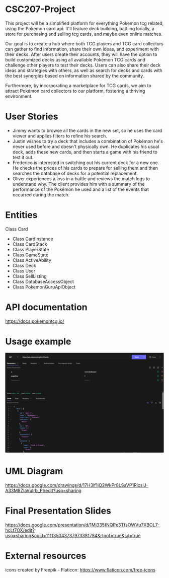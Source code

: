 # CSC207-Project
This project will be a simplified platform for everything Pokemon tcg related, using the Pokemon card api. It'll feature deck building, battling locally, a store for purchasing and selling tcg cards, and maybe even online matches.

Our goal is to create a hub where both TCG players and TCG card collectors can gather to find information, share their own ideas, and experiment with their decks. After users create their accounts, they will have the option to build customized decks using all available Pokémon TCG cards and challenge other players to test their decks. Users can also share their deck ideas and strategies with others, as well as search for decks and cards with the best synergies based on information shared by the community.

Furthermore, by incorporating a marketplace for TCG cards, we aim to attract Pokémon card collectors to our platform, fostering a thriving environment.

# User Stories
- Jimmy wants to browse all the cards in the new set, so he uses the card viewer and applies filters to refine his search.
- Justin wishes to try a deck that includes a combination of Pokémon he's never used before and doesn't physically own. He duplicates his usual deck, adds these new cards, and then starts a game with his friend to test it out.
- Frederico is interested in switching out his current deck for a new one. He checks the prices of his cards to prepare for selling them and then searches the database of decks for a potential replacement.
- Oliver experiences a loss in a battle and reviews the match logs to understand why. The client provides him with a summary of the performance of the Pokémon he used and a list of the events that occurred during the match.


# Entities

Class Card

- Class CardInstance
- Class CardStack
- Class PlayerState
- Class GameState
- Class ActiveAbility
- Class Deck
- Class User
- Class SellListing
- Class DatabaseAccessObject
- Class PokemonGuruApiObject


# API documentation
https://docs.pokemontcg.io/

# Usage example
![Example](resources/img/example1.png)

# UML Diagram
https://docs.google.com/drawings/d/17H3lf1jQ2WkPr8LSaVP1RicslJ-A33M8ZlaVulrb_PI/edit?usp=sharing

# Final Presentation Slides
https://docs.google.com/presentation/d/1Mj335fNQPe3TfsOWVu7XBOL7-hcLt7OX/edit?usp=sharing&ouid=111135043737973381784&rtpof=true&sd=true

# External resources
icons created by Freepik - Flaticon: https://www.flaticon.com/free-icons
